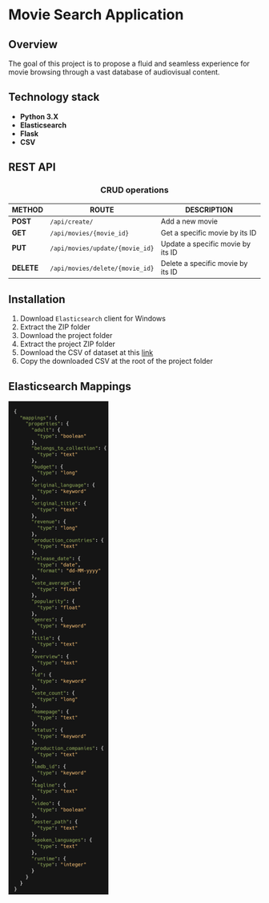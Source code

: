 # Movie Search Application

## Overview

The goal of this project is to propose a fluid and seamless experience for movie browsing through a vast database of audiovisual content.

## Technology stack

- **Python 3.X**
- **Elasticsearch**
- **Flask**
- **CSV**

## REST API

<h3 style="text-align: center;">CRUD operations</h3>

| METHOD     | ROUTE                           | DESCRIPTION                       |
|------------|---------------------------------|-----------------------------------|
| **POST**   | `/api/create/`                  | Add a new movie                   |
| **GET**    | `/api/movies/{movie_id}`        | Get a specific movie by its ID    |
| **PUT**    | `/api/movies/update/{movie_id}` | Update a specific movie by its ID |
| **DELETE** | `/api/movies/delete/{movie_id}` | Delete a specific movie by its ID |


## Installation

1. Download `Elasticsearch` client for Windows
2. Extract the ZIP folder
3. Download the project folder
4. Extract the project ZIP folder
5. Download the CSV of dataset at this [link](https://www.kaggle.com/datasets/rounakbanik/the-movies-dataset)
6. Copy the downloaded CSV at the root of the project folder

## Elasticsearch Mappings

<img src="https://github.com/JeremyDrr/MovieDB/blob/main/Elasticsearch_mappings.png" width="200">

